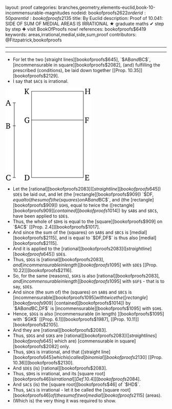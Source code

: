 layout: proof
categories: branches,geometry,elements-euclid,book-10-incommensurable-magnitudes
nodeid: bookofproofs$2622
orderid: 50
parentid: bookofproofs$2135
title: By Euclid
description:  Proof of 10.041: SIDE OF SUM OF MEDIAL AREAS IS IRRATIONAL &#9733; graduate maths &#10004; step by step &#10010; visit BookOfProofs now!
references: bookofproofs$6419
keywords: areas,irrational,medial,side,sum,proof
contributors: @Fitzpatrick,bookofproofs

---


---



* For let the two [straight lines][bookofproofs$645], `$AB$` and `$BC$`, [incommensurable in square][bookofproofs$2082], (and) fulfilling the prescribed (conditions), be laid down together [[Prop. 10.35]][bookofproofs$2129].
* I say that `$AC$` is irrational.

![fig041e](https://github.com/bookofproofs/bookofproofs.github.io/blob/main/_sources/_assets/images/euclid/Book10/fig041e.png?raw=true)

* Let the [rational][bookofproofs$2083] ([straight line][bookofproofs$645]) `$DE$` be laid out, and let (the [rectangle][bookofproofs$909]) `$DF$`, equal to (the sum of) the (squares) on `$AB$` and `$BC$`, and (the [rectangle][bookofproofs$909]) `$GH$`, equal to twice the ([rectangle][bookofproofs$909] [contained][bookofproofs$1014]) by `$AB$` and `$BC$`, have been applied to `$DE$`.
* Thus, the whole of `$DH$` is equal to the [square][bookofproofs$909] on `$AC$` [[Prop. 2.4]][bookofproofs$1017].
* And since the sum of the (squares) on `$AB$` and `$BC$` is [medial][bookofproofs$2115], and is equal to `$DF$`, `$DF$` is thus also [medial][bookofproofs$2115].
* And it is applied to the [rational][bookofproofs$2083] ([straight line][bookofproofs$645]) `$DE$`.
* Thus, `$DG$` is [rational][bookofproofs$2083], and [incommensurable in length][bookofproofs$1095] with `$DE$` [[Prop. 10.22]][bookofproofs$2116].
* So, for the same (reasons), `$GK$` is also [rational][bookofproofs$2083], and [incommensurable in length][bookofproofs$1095] with `$GF$` - that is to say, `$DE$`.
* And since (the sum of) the (squares) on `$AB$` and `$BC$` is [incommensurable][bookofproofs$1095] with twice the ([rectangle][bookofproofs$909] [contained][bookofproofs$1014]) by `$AB$` and `$BC$`, `$DF$` is [incommensurable][bookofproofs$1095] with `$GH$`.
* Hence, `$DG$` is also [incommensurable (in length) ][bookofproofs$1095] with `$GK$` [[Prop. 6.1]][bookofproofs$1987], [[Prop. 10.11]][bookofproofs$2105].
* And they are [rational][bookofproofs$2083].
* Thus, `$DG$` and `$GK$` are [rational][bookofproofs$2083] ([straight lines][bookofproofs$645] which are) [commensurable in square][bookofproofs$2082] only.
* Thus, `$DK$` is irrational, and that ([straight line][bookofproofs$645] which is) called [binomial][bookofproofs$2130] [[Prop. 10.36]][bookofproofs$2130].
* And `$DE$` (is) [rational][bookofproofs$2083].
* Thus, `$DH$` is irrational, and its [square root][bookofproofs$46] is irrational [ [Def. 10.4] ][bookofproofs$2084].
* And `$AC$` (is) the [square root][bookofproofs$46] of `$HD$`.
* Thus, `$AC$` is irrational - let it be called the [square root][bookofproofs$46] of (the sum of) two [medial][bookofproofs$2115] (areas).
* (Which is) the very thing it was required to show.
